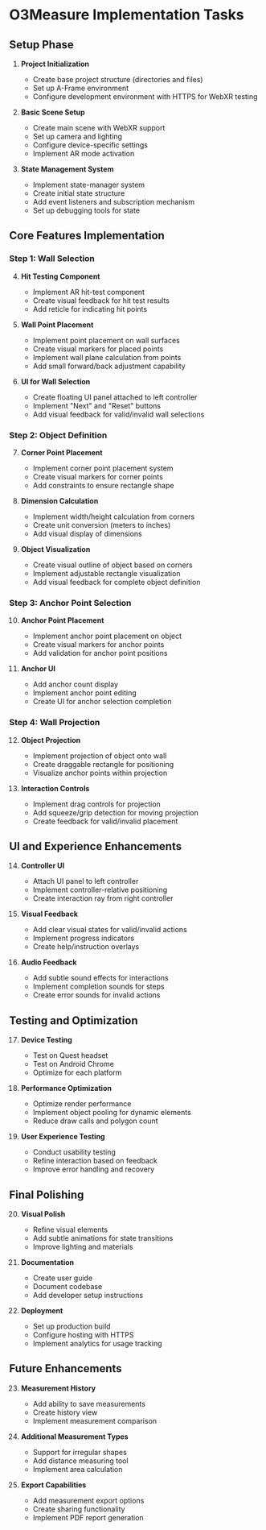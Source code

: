 # O3Measure Implementation Tasks

## Setup Phase

1. **Project Initialization**
   - Create base project structure (directories and files)
   - Set up A-Frame environment
   - Configure development environment with HTTPS for WebXR testing

2. **Basic Scene Setup**
   - Create main scene with WebXR support
   - Set up camera and lighting
   - Configure device-specific settings
   - Implement AR mode activation

3. **State Management System**
   - Implement state-manager system
   - Create initial state structure
   - Add event listeners and subscription mechanism
   - Set up debugging tools for state

## Core Features Implementation

### Step 1: Wall Selection

4. **Hit Testing Component**
   - Implement AR hit-test component
   - Create visual feedback for hit test results
   - Add reticle for indicating hit points

5. **Wall Point Placement**
   - Implement point placement on wall surfaces
   - Create visual markers for placed points
   - Implement wall plane calculation from points
   - Add small forward/back adjustment capability

6. **UI for Wall Selection**
   - Create floating UI panel attached to left controller
   - Implement "Next" and "Reset" buttons
   - Add visual feedback for valid/invalid wall selections

### Step 2: Object Definition

7. **Corner Point Placement**
   - Implement corner point placement system
   - Create visual markers for corner points
   - Add constraints to ensure rectangle shape

8. **Dimension Calculation**
   - Implement width/height calculation from corners
   - Create unit conversion (meters to inches)
   - Add visual display of dimensions

9. **Object Visualization**
   - Create visual outline of object based on corners
   - Implement adjustable rectangle visualization
   - Add visual feedback for complete object definition

### Step 3: Anchor Point Selection

10. **Anchor Point Placement**
    - Implement anchor point placement on object
    - Create visual markers for anchor points
    - Add validation for anchor point positions

11. **Anchor UI**
    - Add anchor count display
    - Implement anchor point editing
    - Create UI for anchor selection completion

### Step 4: Wall Projection

12. **Object Projection**
    - Implement projection of object onto wall
    - Create draggable rectangle for positioning
    - Visualize anchor points within projection

13. **Interaction Controls**
    - Implement drag controls for projection
    - Add squeeze/grip detection for moving projection
    - Create feedback for valid/invalid placement

## UI and Experience Enhancements

14. **Controller UI**
    - Attach UI panel to left controller
    - Implement controller-relative positioning
    - Create interaction ray from right controller

15. **Visual Feedback**
    - Add clear visual states for valid/invalid actions
    - Implement progress indicators
    - Create help/instruction overlays

16. **Audio Feedback**
    - Add subtle sound effects for interactions
    - Implement completion sounds for steps
    - Create error sounds for invalid actions

## Testing and Optimization

17. **Device Testing**
    - Test on Quest headset
    - Test on Android Chrome
    - Optimize for each platform

18. **Performance Optimization**
    - Optimize render performance
    - Implement object pooling for dynamic elements
    - Reduce draw calls and polygon count

19. **User Experience Testing**
    - Conduct usability testing
    - Refine interaction based on feedback
    - Improve error handling and recovery

## Final Polishing

20. **Visual Polish**
    - Refine visual elements
    - Add subtle animations for state transitions
    - Improve lighting and materials

21. **Documentation**
    - Create user guide
    - Document codebase
    - Add developer setup instructions

22. **Deployment**
    - Set up production build
    - Configure hosting with HTTPS
    - Implement analytics for usage tracking

## Future Enhancements

23. **Measurement History**
    - Add ability to save measurements
    - Create history view
    - Implement measurement comparison

24. **Additional Measurement Types**
    - Support for irregular shapes
    - Add distance measuring tool
    - Implement area calculation

25. **Export Capabilities**
    - Add measurement export options
    - Create sharing functionality
    - Implement PDF report generation